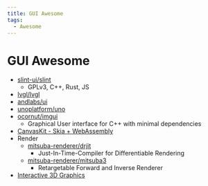 ```yaml
---
title: GUI Awesome
tags:
  - Awesome
---
```


# GUI Awesome

- [slint-ui/slint](https://github.com/slint-ui/slint)
  - GPLv3, C++, Rust, JS
- [lvgl/lvgl](https://github.com/lvgl/lvgl)
- [andlabs/ui](https://github.com/andlabs/ui)
- [unoplatform/uno](https://github.com/unoplatform/uno)
- [ocornut/imgui](https://github.com/ocornut/imgui)
  - Graphical User interface for C++ with minimal dependencies
- [CanvasKit - Skia + WebAssembly](https://skia.org/docs/user/modules/canvaskit)
- Render
  - [mitsuba-renderer/drjit](https://github.com/mitsuba-renderer/drjit)
    - Just-In-Time-Compiler for Differentiable Rendering
  - [mitsuba-renderer/mitsuba3](https://github.com/mitsuba-renderer/mitsuba3)
    - Retargetable Forward and Inverse Renderer
- [Interactive 3D Graphics](https://www.udacity.com/course/interactive-3d-graphics--cs291)
